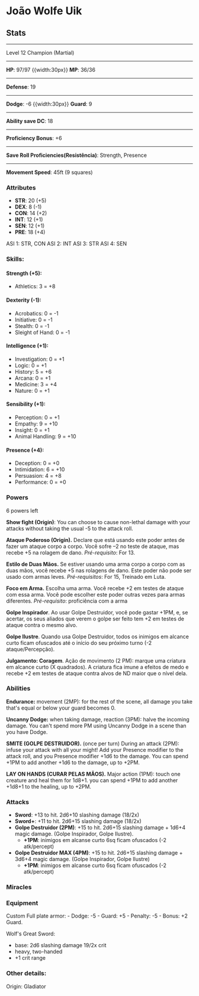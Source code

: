 # João Wolfe Uik
## Stats
___
Level 12 Champion (Martial)
___
**HP**: 97/97
{{width:30px}}
**MP**: 36/36
___
**Defense**: 19
___
**Dodge**: -6
{{width:30px}}
**Guard**: 9
___
**Ability save DC**: 18
___
**Proficiency Bonus**: +6
___
**Save Roll Proficiencies(Resistência)**: Strength, Presence
___
**Movement Speed**: 45ft (9 squares)

### Attributes
- **STR**: 20 (+5)
- **DEX**: 8 (-1)
- **CON**: 14 (+2)
- **INT**: 12 (+1)
- **SEN**: 12 (+1)
- **PRE**: 18 (+4)

ASI 1: STR, CON
ASI 2: INT
ASI 3: STR
ASI 4: SEN

### Skills:
#### Strength (+5):
- Athletics: 3 = +8

#### Dexterity (-1):
- Acrobatics: 0 = -1
- Initiative: 0 = -1
- Stealth: 0 = -1
- Sleight of Hand: 0 = -1

#### Intelligence (+1):
- Investigation: 0 = +1
- Logic: 0 = +1
- History: 5 = +6
- Arcana: 0 = +1
- Medicine: 3 = +4
- Nature: 0 = +1

#### Sensibility (+1):
- Perception: 0 = +1
- Empathy: 9 = +10
- Insight: 0 = +1
- Animal Handling: 9 = +10

#### Presence (+4):
- Deception: 0 = +0
- Intimidation: 6 = +10
- Persuasion: 4 = +8
- Performance: 0 = +0

### Powers
6 powers left

**Show fight (Origin)**: You can choose to cause non-lethal damage with your attacks without taking the usual -5 to the attack roll.

**Ataque Poderoso (Origin).** Declare que está usando este poder antes de fazer um ataque corpo a corpo. Você sofre –2 no teste de ataque, mas recebe +5 na rolagem de dano. *Pré-requisito*: For 13.

**Estilo de Duas Mãos.** Se estiver usando uma arma corpo a corpo com as duas mãos, você recebe +5 nas rolagens de dano. Este poder não pode ser usado com armas leves. *Pré-requisitos*: For 15, Treinado em Luta.

**Foco em Arma.** Escolha uma arma. Você recebe +2 em testes de ataque com essa arma. Você pode escolher este poder outras vezes para armas diferentes. *Pré-requisito*: proficiência com a arma

**Golpe Inspirador**. Ao usar Golpe Destruidor, você pode gastar +1PM, e, se acertar, os seus aliados que verem o golpe ser feito tem +2 em testes de ataque contra o mesmo alvo.

**Golpe Ilustre**. Quando usa Golpe Destruidor, todos os inimigos em alcance curto ficam ofuscados até o início do seu próximo turno (-2 ataque/Percepção).

**Julgamento: Coragem**. Ação de movimento (2 PM): marque uma criatura em alcance curto (X quadrados). A criatura fica imune a efeitos de medo e recebe +2 em testes de ataque contra alvos de ND maior que o nível dela.


### Abilities
**Endurance:** movement (2MP): for the rest of the scene, all damage you take that's equal or below your guard becomes 0.

**Uncanny Dodge:** when taking damage, reaction (3PM): halve the incoming damage. You can't spend more PM using Uncanny Dodge in a scene than you have Dodge.

**SMITE (GOLPE DESTRUIDOR).** (once per turn) During an attack (2PM):  infuse your attack with all your might! Add your Presence modifier to the attack roll, and you Presence modifier +1d6 to the damage. You can spend +1PM to add another +1d6 to the damage, up to +2PM.

**LAY ON HANDS (CURAR PELAS MÃOS).** Major action (1PM): touch one creature and heal them for 1d8+1. you can spend +1PM to add another +1d8+1 to the healing, up to +2PM.

### Attacks
- **Sword**: +13 to hit. 2d6+10 slashing damage (18/2x)
- **Sword+**: +11 to hit. 2d6+15 slashing damage (18/2x)
- **Golpe Destruidor (2PM)**: +15 to hit. 2d6+15 slashing damage + 1d6+4 magic damage. (Golpe Inspirador, Golpe Ilustre).
	- **+1PM**: inimigos em alcanse curto 6sq ficam ofuscados (-2 atk/percept)
- **Golpe Destruidor MAX (4PM)**: +15 to hit. 2d6+15 slashing damage + 3d6+4 magic damage. (Golpe Inspirador, Golpe Ilustre)
	- **+1PM**: inimigos em alcanse curto 6sq ficam ofuscados (-2 atk/percept)

### Miracles

### Equipment
Custom Full plate armor:
	- Dodge: -5
	- Guard: +5
	- Penalty: -5
	- Bonus: +2 Guard.

Wolf's Great Sword:
  - base: 2d6 slashing damage 19/2x crit
  - heavy, two-handed
  - +1 crit range

### Other details:

Origin: Gladiator